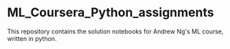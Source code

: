 # ML_Coursera_Python_assignments

This repository contains the solution notebooks for Andrew Ng's ML course, written in python. 
